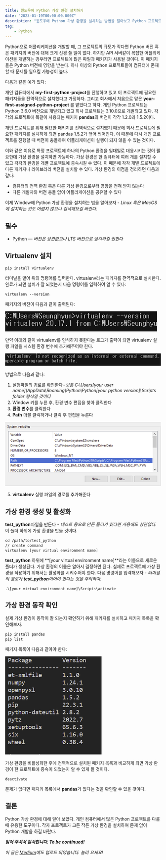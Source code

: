 ```yaml
---
title: 윈도우에 Python 가상 환경 설치하기
date: "2023-01-19T00:00:00.000Z"
description: "윈도우에 Python 가상 환경을 설치하는 방법을 알아보고 Python 프로젝트를 진행할 때 가상 환경을 설치하는 이유에 대한 설명"
tag: 
    - Python
---
```


Python으로 어플리케이션을 개발할 때, 그 프로젝트의 규모가 작다면 Python 버전 혹은 패키지의 버전에 대해 크게 신경 쓸 일이 없다. 하지만 API 서버같이 복잡한 어플리케이션을 개발하는 경우라면 프로젝트에 많은 파일과 패키지가 사용될 것이다. 이 패키지들은 Python 버전에 영향을 받는다. 하나 이상의 Python 프로젝트들이 컴퓨터에 존재할 때 문제를 일으킬 가능성이 높다.

다음과 같은 예가 있다: 

개인 컴퓨터에서 **my-first-python-project**를 진행하고 있고 이 프로젝트에 필요한 패키지들을 전역적으로 설치했다고 가정하자. 그리고 회사에서 처음으로 맡은 **your-first-assigned-python-project** 를 맡았다고 하자. 개인 Python 프로젝트는 Python 3.6.0 버전으로 개발되고 있고 회사 프로젝트는 3.10.0으로 개발되고 있다. 각각의 프로젝트에 똑같이 사용되는 패키지 **pandas**의 버전이 각각 1.2.0과 1.5.2이다.

개인 프로젝트를 위해 필요한 패키지를 전역적으로 설치했기 때문에 회사 프로젝트에 필요한 패키지를 설치하게 되면 pandas 1.5.2가 덮어 씌어진다. 이 때문에 다시 개인 프로젝트를 진행할 때 버전이 충돌하여 어플리케이션이 실행이 되지 않을 수 있는 것이다.

이와 같은 이유로 특정 프로젝트에 하나의 Python 환경을 일대일로 대응시키는 것이 필요한데 가상 환경을 설치하면 가능하다. 가상 환경은 한 컴퓨터에 여러 개를 설치할 수 있고 각각의 환경을 개별 프로젝트에 종속시킬 수 있다. 이 때문에 각각 개별 프로젝트에 다른 패키지나 라이브러리 버전을 설치할 수 있다. 가상 환경의 이점을 정리하면 다음과 같다:

- 컴퓨터의 전역 환경 혹은 다른 가상 환경으로부터 영향을 전혀 받지 않는다
- 다른 개발자와 버전 충돌 없이 어플리케이션을 공유할 수 있다

이제 Window에 Python 가상 환경을 설치하는 법을 알아보자 - _Linux 혹은 MacOS에 설치하는 것도 어렵지 않으니 검색해보길 바란다_.

## 필수 
- Python — _버전은 상관없으나 LTS 버전으로 설치하길 권한다_

## Virtualenv 설치
```
pip install virtualenv
```

터미널을 열어 위의 명령어를 입력한다. virtualenv라는 패키지를 전역적으로 설치한다. 완료가 되면 설치가 잘 되었는지 다음 명령어를 입력하여 알 수 있다:

```
virtualenv --version
```

패키지의 버전이 다음과 같이 출력된다:

![terminal](../imgs/6/terminal.png)

만약 아래와 같이 virtualenv를 인식하지 못한다는 로그가 출력이 되면 virtualenv 실행 파일을 시스템 환경 변수에 추가해주어야 한다.

![not-recognized](../imgs/6/not-recognized.png)

방법으로 다음과 같다:
1. 실행파일의 경로를 확인한다 - _보통 C:\Users\[your user name]\AppData\Roaming\Python\Python[your python version]\Scripts folder 형식일 것이다_
2. Window 키를 누른 후, 환경 변수 편집을 찾아 클릭한다
3. **환경 변수**를 클릭한다
4. **Path** 더블 클릭하거나 클릭 후 편집을 누른다

![system-env-path](../imgs/6/system-env-path.png)

5. **virtualenv** 실행 파일의 경로를 추가해준다

## 가상 환경 생성 및 활성화
**test_python** 파일을 만든다 - _테스트 용으로 만든 폴더가 있다면 사용해도 상관없다_. 이 폴더 하위에 가상 환경을 만들 것이다.
```
cd /path/to/test_python
// create command
virtualenv [your virtual environment name]
```

**test_python** 하위에 **[your virtual environment name]**라는 이름으로 새로운 폴더가 생성된다. 가상 환경의 이름은 알아서 결정하면 된다. 실제로 프로젝트에 가상 환경을 적용하기 위해서는 활성화를 시켜주어야 한다. 다음 명령어를 입력해보자 - _터미널의 경로가 **test_python**이어야 한다는 것을 주의하자_.

```
.\[your virtual environment name]\Scripts\activate
```

## 가상 환경 동작 확인
실제 가상 환경이 동작이 잘 되는지 확인하기 위해 패키지를 설치하고 패키지 목록을 확인해보자.
```
pip install pandas
pip list
```

패키지 목록이 다음과 같아야 한다:

![pacakge-list](../imgs/6/pacakge-list.png)

가상 환경을 비활성화한 후에 전역적으로 설치된 패키지 목록과 비교하게 되면 가상 환경이 한 프로젝트에 종속이 되었는지 알 수 있게 될 것이다.

```
deactivate
```

문제가 없다면 패지키 목록에서 **pandas**가 없다는 것을 확인할 수 있을 것이다.

## 결론
Python 가상 환경에 대해 알아 보았다. 개인 컴퓨터에서 많은 Python 프로젝트를 다룰 때 유용한 도구이다. 각자 프로젝트가 크든 작든 가상 환경을 설치하여 문제 없이 Python 개발을 하길 바란다.

_**읽어 주셔서 감사합니다. To be continued!**_

_이 글은 [Medium](https://medium.com/@shkim04/python-how-to-set-up-a-virtual-environment-on-windows-3d4858e44a74)에도 업로드 되었습니다._
_놀러 오세요!_